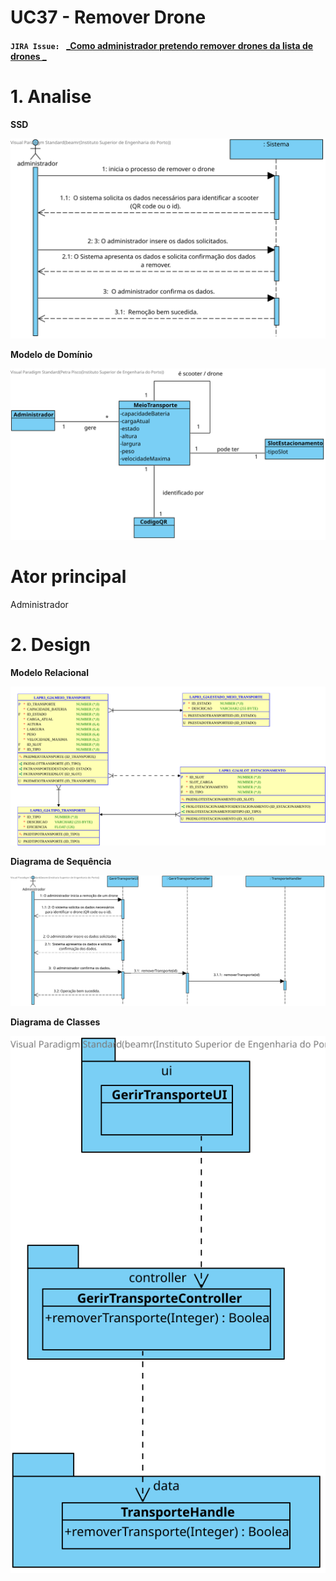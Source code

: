 # **UC37 - Remover Drone**


#### `JIRA Issue: ` [_Como administrador pretendo remover drones da lista de drones _](https://jira.dei.isep.ipp.pt/browse/LAP3AP5-280)
# **1. Analise**


**SSD**

![UC37_SSD.svg](UC37_SSD.svg)

**Modelo de Domínio**

![UC37_MD.svg](UC37_MD.svg)

# **Ator principal**

Administrador

# **2. Design**


**Modelo Relacional**

![UC37_MER.svg](UC37_MER.svg)

**Diagrama de Sequência**

![UC37_SD.svg](UC37_SD.svg)

**Diagrama de Classes** 

![UC37_CD.svg](UC37_CD.svg)
